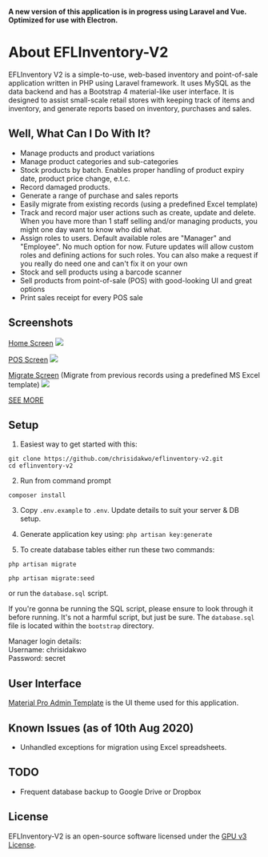 **A new version of this application is in progress using Laravel and Vue. Optimized for use with Electron.** 

# About EFLInventory-V2
EFLInventory V2 is a simple-to-use, web-based inventory and point-of-sale application written in PHP using Laravel framework. It uses MySQL as the data backend and has a Bootstrap 4 material-like user interface. It is designed to assist small-scale retail stores with keeping track of items and inventory, and generate reports based on inventory, purchases and sales.

## Well, What Can I Do With It?
- Manage products and product variations
- Manage product categories and sub-categories
- Stock products by batch. Enables proper handling of product expiry date, product price change, e.t.c.
- Record damaged products.
- Generate a range of purchase and sales reports
- Easily migrate from existing records (using a predefined Excel template)
- Track and record major user actions such as create, update and delete. When you have more than 1 staff selling and/or managing products, you might one day want to know who did what.
- Assign roles to users. Default available roles are "Manager" and "Employee". No much option for now. Future updates will allow custom roles and defining actions for such roles. You can also make a request if you really do need one and can't fix it on your own
- Stock and sell products using a barcode scanner
- Sell products from point-of-sale (POS) with good-looking UI and great options
- Print sales receipt for every POS sale

## Screenshots
[Home Screen](screenshots/Home.png)
![](screenshots/Home.png?raw=true )

[POS Screen](screenshots/POS.png)
![](screenshots/POS.png?raw=true)

[Migrate Screen](screenshots/Migrate.png) (Migrate from previous records using a predefined MS Excel template)
![](screenshots/Migrate.png)

[SEE MORE](meta/readme.md)

## Setup
1. Easiest way to get started with this:
```shell
git clone https://github.com/chrisidakwo/eflinventory-v2.git
cd eflinventory-v2
```

2. Run from command prompt
```shell
composer install
```

3. Copy `.env.example` to `.env`. Update details to suit your server & DB setup.

4. Generate application key using: 
``
php artisan key:generate
``

5. To create database tables either run these two commands:
```shell
php artisan migrate

php artisan migrate:seed
```

or run the `database.sql` script.

If you're gonna be running the SQL script, please ensure to look through it before running. It's not a harmful script, but just be sure.
The `database.sql` file is located within the `bootstrap` directory.
<p>
Manager login details:
<br>Username: chrisidakwo
<br>Password: secret 
</p>

## User Interface
[Material Pro Admin Template](https://themeforest.net/item/materialpro-bootstrap-4-admin-template/20203944) is the UI theme used for this application. 

## Known Issues (as of 10th Aug 2020)
- Unhandled exceptions for migration using Excel spreadsheets.

## TODO
- Frequent database backup to Google Drive or Dropbox

## License
EFLInventory-V2 is an open-source software licensed under the [GPU v3 License](https://www.google.com.ng/url?sa=t&rct=j&q=&esrc=s&source=web&cd=1&cad=rja&uact=8&ved=0ahUKEwin57Oi5szYAhULBcAKHS0RAQ8QFggnMAA&url=https%3A%2F%2Fwww.gnu.org%2Flicenses%2Fgpl-3.0.en.html).
